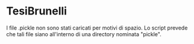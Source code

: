 # TesiBrunelli

 I file .pickle non sono stati caricati per motivi di spazio. 
 Lo script prevede che tali file siano all'interno di una directory nominata "pickle".

